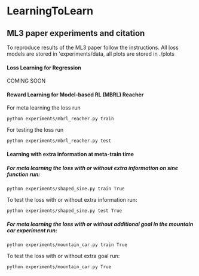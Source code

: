 # LearningToLearn

## ML3 paper experiments and citation
To reproduce results of the ML3 paper follow the instructions.
All loss models are stored in 'experiments/data, all plots are stored in ./plots

#### Loss Learning for Regression
COMING SOON

#### Reward Learning for Model-based RL (MBRL) Reacher
For meta learning the loss run

```
python experiments/mbrl_reacher.py train
```

For testing the loss run

```
python experiments/mbrl_reacher.py test
```


#### Learning with extra information at meta-train time
##### For meta learning the loss with or without extra information on sine function run:
```
python experiments/shaped_sine.py train True
```
To test the loss with or without extra information run:
```
python experiments/shaped_sine.py test True
```
##### For meta learning the loss with or without additional goal in the mountain car experiment run:
```
python experiments/mountain_car.py train True
```
To test the loss with or without extra goal run:
```
python experiments/mountain_car.py True
```